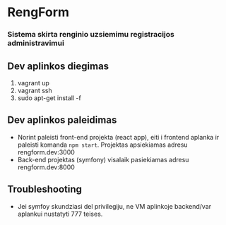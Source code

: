 # RengForm
### Sistema skirta renginio uzsiemimu registracijos administravimui

## Dev aplinkos diegimas
1. vagrant up
2. vagrant ssh
3. sudo apt-get install -f

## Dev aplinkos paleidimas
* Norint paleisti front-end projekta (react app), eiti i frontend aplanka ir paleisti komanda ```npm start```. Projektas apsiekiamas adresu rengform.dev:3000
* Back-end projektas (symfony) visalaik pasiekiamas adresu rengform.dev:8000

## Troubleshooting
* Jei symfoy skundziasi del privilegiju, ne VM aplinkoje backend/var aplankui nustatyti 777 teises.